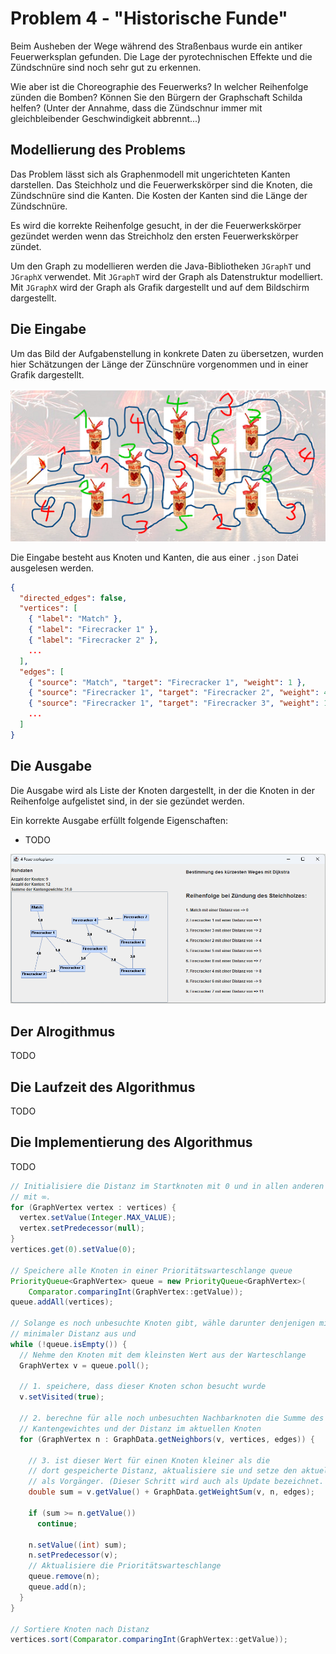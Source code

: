 # Problem 4 - "Historische Funde"

Beim Ausheben der Wege während des Straßenbaus wurde ein antiker Feuerwerksplan
gefunden. Die Lage der pyrotechnischen Effekte und die Zündschnüre sind noch sehr gut
zu erkennen.

Wie aber ist die Choreographie des Feuerwerks? In welcher Reihenfolge zünden die
Bomben? Können Sie den Bürgern der Graphschaft Schilda helfen? (Unter der Annahme,
dass die Zündschnur immer mit gleichbleibender Geschwindigkeit abbrennt...)

## Modellierung des Problems

Das Problem lässt sich als Graphenmodell mit ungerichteten Kanten darstellen. Das Steichholz und die Feuerwerkskörper sind die Knoten, die Zündschnüre sind die Kanten. Die Kosten der Kanten sind die Länge der Zündschnüre.

Es wird die korrekte Reihenfolge gesucht, in der die Feuerwerkskörper gezündet werden wenn das Streichholz den ersten Feuerwerkskörper zündet.

Um den Graph zu modellieren werden die Java-Bibliotheken `JGraphT` und `JGraphX` verwendet. Mit `JGraphT` wird der Graph als Datenstruktur modelliert. Mit `JGraphX` wird der Graph als Grafik dargestellt und auf dem Bildschirm dargestellt.

## Die Eingabe

Um das Bild der Aufgabenstellung in konkrete Daten zu übersetzen, wurden hier Schätzungen der Länge der Zünschnüre vorgenommen und in einer Grafik dargestellt.

![Problem4](images/problem4_input.png)

Die Eingabe besteht aus Knoten und Kanten, die aus einer `.json` Datei ausgelesen werden. 

``` json
{
  "directed_edges": false,
  "vertices": [
    { "label": "Match" },
    { "label": "Firecracker 1" },
    { "label": "Firecracker 2" },
    ...
  ],
  "edges": [
    { "source": "Match", "target": "Firecracker 1", "weight": 1 },
    { "source": "Firecracker 1", "target": "Firecracker 2", "weight": 4 },
    { "source": "Firecracker 1", "target": "Firecracker 3", "weight": 1 },
    ...
  ]
}
```

## Die Ausgabe

Die Ausgabe wird als Liste der Knoten dargestellt, in der die Knoten in der Reihenfolge aufgelistet sind, in der sie gezündet werden.

Ein korrekte Ausgabe erfüllt folgende Eigenschaften:

- TODO


![Problem4](images/problem4.png)

## Der Alrogithmus

TODO

## Die Laufzeit des Algorithmus

TODO

## Die Implementierung des Algorithmus

TODO


``` java
// Initialisiere die Distanz im Startknoten mit 0 und in allen anderen Knoten
// mit ∞.
for (GraphVertex vertex : vertices) {
  vertex.setValue(Integer.MAX_VALUE);
  vertex.setPredecessor(null);
}
vertices.get(0).setValue(0);

// Speichere alle Knoten in einer Prioritätswarteschlange queue
PriorityQueue<GraphVertex> queue = new PriorityQueue<GraphVertex>(
    Comparator.comparingInt(GraphVertex::getValue));
queue.addAll(vertices);

// Solange es noch unbesuchte Knoten gibt, wähle darunter denjenigen mit
// minimaler Distanz aus und
while (!queue.isEmpty()) {
  // Nehme den Knoten mit dem kleinsten Wert aus der Warteschlange
  GraphVertex v = queue.poll();

  // 1. speichere, dass dieser Knoten schon besucht wurde
  v.setVisited(true);

  // 2. berechne für alle noch unbesuchten Nachbarknoten die Summe des jeweiligen
  // Kantengewichtes und der Distanz im aktuellen Knoten
  for (GraphVertex n : GraphData.getNeighbors(v, vertices, edges)) {

    // 3. ist dieser Wert für einen Knoten kleiner als die
    // dort gespeicherte Distanz, aktualisiere sie und setze den aktuellen Knoten
    // als Vorgänger. (Dieser Schritt wird auch als Update bezeichnet. )
    double sum = v.getValue() + GraphData.getWeightSum(v, n, edges);

    if (sum >= n.getValue())
      continue;

    n.setValue((int) sum);
    n.setPredecessor(v);
    // Aktualisiere die Prioritätswarteschlange
    queue.remove(n);
    queue.add(n);
  }
}

// Sortiere Knoten nach Distanz
vertices.sort(Comparator.comparingInt(GraphVertex::getValue));
```